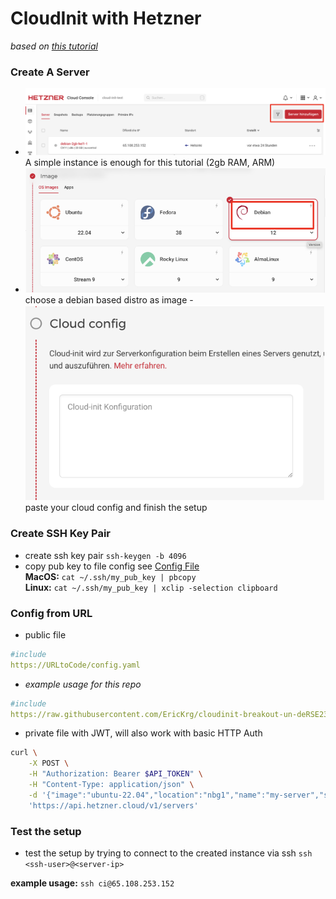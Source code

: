 # CloudInit with Hetzner

*based on [this tutorial](https://community.hetzner.com/tutorials/basic-cloud-config)*

### Create A Server

- ![create server](/screens/server.png) A simple instance is enough for this tutorial (2gb RAM, ARM)
- ![debian as image](/screens/image-1.png)
choose a debian based distro as image
-![Alt text](/screens/config.png) paste your cloud config and finish the setup
 

### Create SSH Key Pair

- create ssh key pair 
    `ssh-keygen -b 4096`
- copy pub key to file config see [Config File](/hetzner_cloudinit_example.yml)  
    **MacOS:** `cat ~/.ssh/my_pub_key | pbcopy`   
    **Linux:** `cat ~/.ssh/my_pub_key | xclip -selection clipboard`

### Config from URL

- public file

```yaml
#include
https://URLtoCode/config.yaml
```

- *example usage for this repo*

```yaml
#include
https://raw.githubusercontent.com/EricKrg/cloudinit-breakout-un-deRSE23/main/hetzner_cloudinit_example.yml
```

- private file with JWT, will also work with basic HTTP Auth

```sh
curl \
	-X POST \
	-H "Authorization: Bearer $API_TOKEN" \
	-H "Content-Type: application/json" \
	-d '{"image":"ubuntu-22.04","location":"nbg1","name":"my-server","server_type":"cx11","user_data":"#include\nhttps://URLtoCode/config.yaml"}' \
  	'https://api.hetzner.cloud/v1/servers'
```



### Test the setup

- test the setup by trying to connect to the created instance via ssh `ssh <ssh-user>@<server-ip>`   

**example usage:** `ssh ci@65.108.253.152 ` 